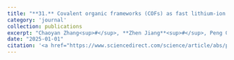 ```yaml
---
title: "**31.** Covalent organic frameworks (COFs) as fast lithium-ion transport fillers for solid polymer electrolytes"
category: 'journal'
collection: publications
excerpt: "Chaoyan Zhang<sup>#</sup>, **Zhen Jiang**<sup>#</sup>, Peng Guo, Jianjun Song, and Chuan Shi (**<sup>#</sup>: co-1st authors**)"
date: "2025-01-01"
citation: '<a href="https://www.sciencedirect.com/science/article/abs/pii/S1385894724096372"> <span style="color: blue"><i><B>Chem. Eng. J.</B></i></span> 503, 158146, (2025) </a>'
---
```

